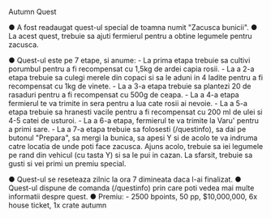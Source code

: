 Autumn Quest

● A fost readaugat quest-ul special de toamna numit "Zacusca bunicii".
● La acest quest, trebuie sa ajuti fermierul pentru a obtine legumele pentru zacusca.

● Quest-ul este pe 7 etape, si anume:
	- La prima etapa trebuie sa cultivi porumbul pentru a fi recompensat cu 1,5kg de ardei capia rosii.
	- La a 2-a etapa trebuie sa culegi merele din copaci si sa le aduni in 4 ladite pentru a fi recompensat cu 1kg de vinete.
	- La a 3-a etapa trebuie sa plantezi 20 de rasaduri pentru a fi recompensat cu 500g de ceapa.
	- La a 4-a etapa fermierul te va trimite in sera pentru a lua cate rosii ai nevoie.
	- La a 5-a etapa trebuie sa hranesti vacile pentru a fi recompensat cu 200 ml de ulei si 4-5 catei de usturoi.
	- La a 6-a etapa, fermierul te va trimite la Varu' pentru a primi sare.
	- La a 7-a etapa trebuie sa folosesti (/questinfo), sa dai pe butonul "Prepara", sa mergi la bunica, sa apesi Y si de acolo te va indruma catre locatia de unde poti face zacusca. Ajuns acolo, trebuie sa iei legumele pe rand din vehicul (cu tasta Y) si sa le pui in cazan. La sfarsit, trebuie sa gusti si vei primi un premiu special.


● Quest-ul se reseteaza zilnic la ora 7 dimineata daca l-ai finalizat.
● Quest-ul dispune de comanda (/questinfo) prin care poti vedea mai multe informatii despre quest.
● Premiu: 
	- 2500 bpoints, 50 pp, $10,000,000, 6x house ticket, 1x crate autumn
